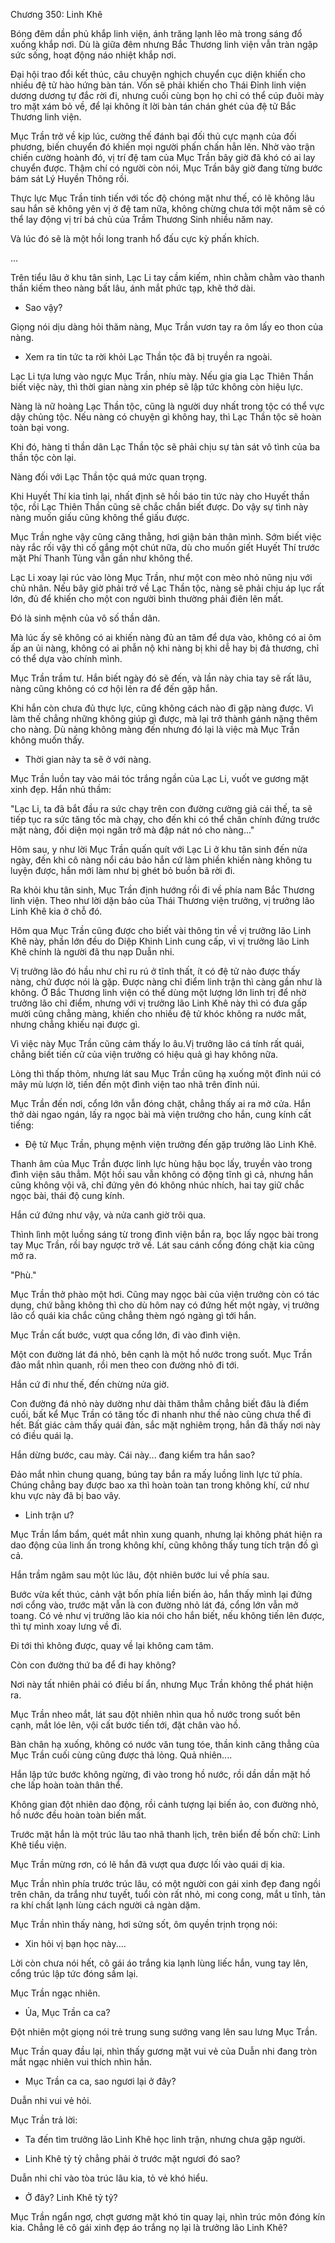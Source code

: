 




Chương 350: Linh Khê


Bóng đêm dần phủ khắp linh viện, ánh trăng lạnh lẽo mà trong sáng đổ xuống khắp nơi. Dù là giữa đêm nhưng Bắc Thương linh viện vẫn tràn ngập sức sống, hoạt động náo nhiệt khắp nơi.

Đại hội trao đổi kết thúc, câu chuyện nghịch chuyển cục diện khiến cho nhiều đệ tử hào hứng bàn tán. Vốn sẽ phải khiến cho Thái Đỉnh linh viện dương dương tự đắc rời đi, nhưng cuối cùng bọn họ chỉ có thể cúp đuôi mày tro mặt xám bỏ về, để lại không ít lời bàn tán chán ghét của đệ tử Bắc Thương linh viện.

Mục Trần trở về kịp lúc, cường thế đánh bại đối thủ cực mạnh của đối phương, biến chuyển đó khiến mọi người phấn chấn hẳn lên. Nhờ vào trận chiến cường hoành đó, vị trí đệ tam của Mục Trần bây giờ đã khó có ai lay chuyển được. Thậm chí có người còn nói, Mục Trần bây giờ đang từng bước bám sát Lý Huyền Thông rồi.

Thực lực Mục Trần tinh tiến với tốc độ chóng mặt như thế, có lẽ không lâu sau hắn sẽ không yên vị ở đệ tam nữa, không chừng chưa tới một năm sẽ có thể lay động vị trí bá chủ của Trầm Thương Sinh nhiều năm nay.

Và lúc đó sẽ là một hồi long tranh hổ đấu cực kỳ phấn khích.

...

Trên tiểu lâu ở khu tân sinh, Lạc Li tay cầm kiếm, nhìn chằm chằm vào thanh thần kiếm theo nàng bất lâu, ánh mắt phức tạp, khẽ thở dài.

- Sao vậy?

Giọng nói dịu dàng hỏi thăm nàng, Mục Trần vươn tay ra ôm lấy eo thon của nàng.

- Xem ra tin tức ta rời khỏi Lạc Thần tộc đã bị truyền ra ngoài.

Lạc Li tựa lưng vào ngực Mục Trần, nhíu mày. Nếu gia gia Lạc Thiên Thần biết việc này, thì thời gian nàng xin phép sẽ lập tức không còn hiệu lực.

Nàng là nữ hoàng Lạc Thần tộc, cũng là người duy nhất trong tộc có thể vực dậy chủng tộc. Nếu nàng có chuyện gì không hay, thì Lạc Thần tộc sẽ hoàn toàn bại vong.

Khi đó, hàng tỉ thần dân Lạc Thần tộc sẽ phải chịu sự tàn sát vô tình của ba thần tộc còn lại.

Nàng đối với Lạc Thần tộc quá mức quan trọng.

Khi Huyết Thí kia tỉnh lại, nhất định sẽ hồi báo tin tức này cho Huyết thần tộc, rồi Lạc Thiên Thần cũng sẽ chắc chắn biết được. Do vậy sự tình này nàng muốn giấu cũng không thể giấu được.

Mục Trần nghe vậy cũng căng thẳng, hơi giận bản thân mình. Sớm biết việc này rắc rối vậy thì cố gắng một chút nữa, dù cho muốn giết Huyết Thí trước mặt Phí Thanh Tùng vẫn gần như không thể.

Lạc Li xoay lại rúc vào lòng Mục Trần, như một con mèo nhỏ nũng nịu với chủ nhân. Nếu bây giờ phải trở về Lạc Thần tộc, nàng sẽ phải chịu áp lục rất lớn, đủ để khiến cho một con người bình thường phải điên lên mất.

Đó là sinh mệnh của vô số thần dân.

Mà lúc ấy sẽ không có ai khiến nàng đủ an tâm để dựa vào, không có ai ôm ấp an ủi nàng, không có ai phẫn nộ khi nàng bị khi dễ hay bị đả thương, chỉ có thể dựa vào chính mình.

Mục Trần trầm tư. Hắn biết ngày đó sẽ đến, và lần này chia tay sẽ rất lâu, nàng cũng không có cơ hội lẻn ra để đến gặp hắn.

Khi hắn còn chưa đủ thực lực, cũng không cách nào đi gặp nàng được. Vì làm thế chẳng những không giúp gì được, mà lại trở thành gánh nặng thêm cho nàng. Dù nàng không màng đến nhưng đó lại là việc mà Mục Trần không muốn thấy.

- Thời gian này ta sẽ ở với nàng.

Mục Trần luồn tay vào mái tóc trắng ngần của Lạc Li, vuốt ve gương mặt xinh đẹp. Hắn nhủ thầm:

"Lạc Li, ta đã bắt đầu ra sức chạy trên con đường cường giả cái thế, ta sẽ tiếp tục ra sức tăng tốc mà chạy, cho đến khi có thể chân chính đứng trước mặt nàng, đối diện mọi ngăn trở mà đập nát nó cho nàng..."

Hôm sau, y như lời Mục Trần quấn quít với Lạc Li ở khu tân sinh đến nửa ngày, đến khi cô nàng nổi cáu bảo hắn cứ làm phiền khiến nàng không tu luyện được, hắn mới làm như bị ghét bỏ buồn bã rời đi.

Ra khỏi khu tân sinh, Mục Trần định hướng rồi đi về phía nam Bắc Thương linh viện. Theo như lời dặn bảo của Thái Thương viện trưởng, vị trưởng lão Linh Khê kia ở chỗ đó.

Hôm qua Mục Trần cũng được cho biết vài thông tin về vị trưởng lão Linh Khê này, phần lớn đều do Diệp Khinh Linh cung cấp, vì vị trưởng lão Linh Khê chính là người đã thu nạp Duẫn nhi.

Vị trưởng lão đó hầu như chỉ ru rú ở tĩnh thất, ít có đệ tử nào được thấy nàng, chứ được nói là gặp. Được nàng chỉ điểm linh trận thì càng gần như là không. Ở Bắc Thương linh viện có thể dùng một lượng lớn linh trị để nhờ trưởng lão chỉ điểm, nhưng với vị trưởng lão Linh Khê này thì có đưa gấp mười cũng chẳng màng, khiến cho nhiều đệ tử khóc không ra nước mắt, nhưng chẳng khiếu nại được gì.

Vì việc này Mục Trần cũng cảm thấy lo âu.Vị trưởng lão cá tính rất quái, chẳng biết tiến cử của viện trưởng có hiệu quả gì hay không nữa.

Lòng thì thấp thỏm, nhưng lát sau Mục Trần cũng hạ xuống một đỉnh núi có mây mù lượn lờ, tiến đến một đình viện tao nhã trên đỉnh núi.

Mục Trần đến nơi, cổng lớn vẫn đóng chặt, chẳng thấy ai ra mở cửa. Hắn thở dài ngao ngán, lấy ra ngọc bài mà viện trưởng cho hắn, cung kính cất tiếng:

- Đệ tử Mục Trần, phụng mệnh viện trưởng đến gặp trưởng lão Linh Khê.

Thanh âm của Mục Trần được linh lực hùng hậu bọc lấy, truyền vào trong đình viện sâu thẳm. Một hồi sau vẫn không có động tĩnh gì cả, nhưng hắn cũng không vội vã, chỉ đứng yên đó không nhúc nhích, hai tay giữ chắc ngọc bài, thái độ cung kính.

Hắn cứ đứng như vậy, và nửa canh giờ trôi qua.

Thình lình một luồng sáng từ trong đình viện bắn ra, bọc lấy ngọc bài trong tay Mục Trần, rồi bay ngược trở về. Lát sau cánh cổng đóng chặt kia cũng mở ra.

"Phù."

Mục Trần thở phào một hơi. Cũng may ngọc bài của viện trưởng còn có tác dụng, chứ bằng không thì cho dù hôm nay có đứng hết một ngày, vị trưởng lão cổ quái kia chắc cũng chẳng thèm ngó ngàng gì tới hắn.

Mục Trần cất bước, vượt qua cổng lớn, đi vào đình viện.

Một con đường lát đá nhỏ, bên cạnh là một hồ nước trong suốt. Mục Trần đảo mắt nhìn quanh, rồi men theo con đường nhỏ đi tới.

Hắn cứ đi như thế, đến chừng nửa giờ.

Con đường đá nhỏ này dường như dài thăm thẳm chẳng biết đâu là điểm cuối, bất kể Mục Trần có tăng tốc đi nhanh như thế nào cũng chưa thể đi hết. Bất giác cảm thấy quái đản, sắc mặt nghiêm trọng, hắn đã thấy nơi này có điều quái lạ.

Hắn dừng bước, cau mày. Cái này... đang kiểm tra hắn sao?

Đảo mắt nhìn chung quang, búng tay bắn ra mấy luồng linh lực tứ phía. Chúng chẳng bay được bao xa thì hoàn toàn tan trong không khí, cứ như khu vực này đã bị bao vây.

- Linh trận ư?

Mục Trần lẩm bẩm, quét mắt nhìn xung quanh, nhưng lại không phát hiện ra dao động của linh ấn trong không khí, cũng không thấy tung tích trận đồ gì cả.

Hắn trầm ngâm sau một lúc lâu, đột nhiên bước lui về phía sau.

Bước vừa kết thúc, cảnh vật bốn phía liền biến ảo, hắn thấy mình lại đứng nơi cổng vào, trước mặt vẫn là con đường nhỏ lát đá, cổng lớn vẫn mở toang. Có vẻ như vị trưởng lão kia nói cho hắn biết, nếu không tiến lên được, thì tự mình xoay lưng về đi.

Đi tới thì không được, quay về lại không cam tâm.

Còn con đường thứ ba để đi hay không?

Nơi này tất nhiên phải có điều bí ẩn, nhưng Mục Trần không thể phát hiện ra.

Mục Trần nheo mắt, lát sau đột nhiên nhìn qua hồ nước trong suốt bên cạnh, mắt lóe lên, vội cất bước tiến tới, đặt chân vào hồ.

Bàn chân hạ xuống, không có nước văn tung tóe, thần kinh căng thẳng của Mục Trần cuối cùng cũng được thả lỏng. Quả nhiên....

Hắn lập tức bước không ngừng, đi vào trong hồ nước, rồi dần dần mặt hồ che lấp hoàn toàn thân thể.

Không gian đột nhiên dao động, rồi cảnh tượng lại biến ảo, con đường nhỏ, hồ nước đều hoàn toàn biến mất.

Trước mặt hắn là một trúc lâu tao nhã thanh lịch, trên biển đề bốn chữ: Linh Khê tiểu viện.

Mục Trần mừng rơn, có lẽ hắn đã vượt qua được lối vào quái dị kia.

Mục Trần nhìn phía trước trúc lâu, có một người con gái xinh đẹp đang ngồi trên chân, da trắng như tuyết, tuổi còn rất nhỏ, mi cong cong, mắt u tĩnh, tản ra khí chất lạnh lùng cách người cả ngàn dặm.

Mục Trần nhìn thấy nàng, hơi sửng sốt, ôm quyền trịnh trọng nói:

- Xin hỏi vị bạn học này....

Lời còn chưa nói hết, cô gái áo trắng kia lạnh lùng liếc hắn, vung tay lên, cổng trúc lập tức đóng sầm lại.

Mục Trần ngạc nhiên.

- Ủa, Mục Trần ca ca?

Đột nhiên một giọng nói trẻ trung sung sướng vang lên sau lưng Mục Trần.

Mục Trần quay đầu lại, nhìn thấy gương mặt vui vẻ của Duẫn nhi đang tròn mắt ngạc nhiên vui thích nhìn hắn.

- Mục Trần ca ca, sao ngươi lại ở đây?

Duẫn nhi vui vẻ hỏi.

Mục Trần trả lời:

- Ta đến tìm trưởng lão Linh Khê học linh trận, nhưng chưa gặp người.

- Linh Khê tỷ tỷ chẳng phải ở trước mặt ngươi đó sao?

Duẫn nhi chỉ vào tòa trúc lâu kia, tỏ vẻ khó hiểu.

- Ở đây? Linh Khê tỷ tỷ?

Mục Trần ngẩn ngơ, chợt gương mặt khó tin quay lại, nhìn trúc môn đóng kín kia. Chẳng lẽ cô gái xinh đẹp áo trắng nọ lại là trưởng lão Linh Khê?




